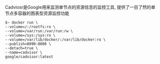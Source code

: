 Cadviosr是Google用来监测单节点的资源信息的监控工具, 提供了一目了然的单节点多容器的图表型资源监控功能



```
$~ docker run \
--volume=/:/rootfs:ro \
--volume=/var/run:/var/run:rw \
--volume=/sys:/sys:ro \
--volume=/var/lib/docker/:/var/lib/docker:ro \
--publish=8090:8080 \
--detach=true \
--name=cadvisor \
google/cadvisor:latest
```



